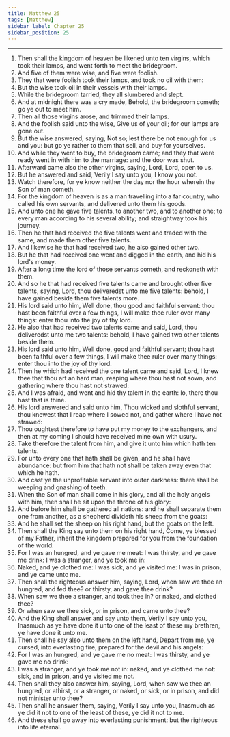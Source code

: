 ```yaml
---
title: Matthew 25
tags: [Matthew]
sidebar_label: Chapter 25
sidebar_position: 25
---
```


---
1. Then shall the kingdom of heaven be likened unto ten virgins, which took their lamps, and went forth to meet the bridegroom.
2. And five of them were wise, and five were foolish.
3. They that were foolish took their lamps, and took no oil with them:
4. But the wise took oil in their vessels with their lamps.
5. While the bridegroom tarried, they all slumbered and slept.
6. And at midnight there was a cry made, Behold, the bridegroom cometh; go ye out to meet him.
7. Then all those virgins arose, and trimmed their lamps.
8. And the foolish said unto the wise, Give us of your oil; for our lamps are gone out.
9. But the wise answered, saying, Not so; lest there be not enough for us and you: but go ye rather to them that sell, and buy for yourselves.
10. And while they went to buy, the bridegroom came; and they that were ready went in with him to the marriage: and the door was shut.
11. Afterward came also the other virgins, saying, Lord, Lord, open to us.
12. But he answered and said, Verily I say unto you, I know you not.
13. Watch therefore, for ye know neither the day nor the hour wherein the Son of man cometh.
14. For the kingdom of heaven is as a man travelling into a far country, who called his own servants, and delivered unto them his goods.
15. And unto one he gave five talents, to another two, and to another one; to every man according to his several ability; and straightway took his journey.
16. Then he that had received the five talents went and traded with the same, and made them other five talents.
17. And likewise he that had received two, he also gained other two.
18. But he that had received one went and digged in the earth, and hid his lord's money.
19. After a long time the lord of those servants cometh, and reckoneth with them.
20. And so he that had received five talents came and brought other five talents, saying, Lord, thou deliveredst unto me five talents: behold, I have gained beside them five talents more.
21. His lord said unto him, Well done, thou good and faithful servant: thou hast been faithful over a few things, I will make thee ruler over many things: enter thou into the joy of thy lord.
22. He also that had received two talents came and said, Lord, thou deliveredst unto me two talents: behold, I have gained two other talents beside them.
23. His lord said unto him, Well done, good and faithful servant; thou hast been faithful over a few things, I will make thee ruler over many things: enter thou into the joy of thy lord.
24. Then he which had received the one talent came and said, Lord, I knew thee that thou art an hard man, reaping where thou hast not sown, and gathering where thou hast not strawed:
25. And I was afraid, and went and hid thy talent in the earth: lo, there thou hast that is thine.
26. His lord answered and said unto him, Thou wicked and slothful servant, thou knewest that I reap where I sowed not, and gather where I have not strawed:
27. Thou oughtest therefore to have put my money to the exchangers, and then at my coming I should have received mine own with usury.
28. Take therefore the talent from him, and give it unto him which hath ten talents.
29. For unto every one that hath shall be given, and he shall have abundance: but from him that hath not shall be taken away even that which he hath.
30. And cast ye the unprofitable servant into outer darkness: there shall be weeping and gnashing of teeth.
31. When the Son of man shall come in his glory, and all the holy angels with him, then shall he sit upon the throne of his glory:
32. And before him shall be gathered all nations: and he shall separate them one from another, as a shepherd divideth his sheep from the goats:
33. And he shall set the sheep on his right hand, but the goats on the left.
34. Then shall the King say unto them on his right hand, Come, ye blessed of my Father, inherit the kingdom prepared for you from the foundation of the world:
35. For I was an hungred, and ye gave me meat: I was thirsty, and ye gave me drink: I was a stranger, and ye took me in:
36. Naked, and ye clothed me: I was sick, and ye visited me: I was in prison, and ye came unto me.
37. Then shall the righteous answer him, saying, Lord, when saw we thee an hungred, and fed thee? or thirsty, and gave thee drink?
38. When saw we thee a stranger, and took thee in? or naked, and clothed thee?
39. Or when saw we thee sick, or in prison, and came unto thee?
40. And the King shall answer and say unto them, Verily I say unto you, Inasmuch as ye have done it unto one of the least of these my brethren, ye have done it unto me.
41. Then shall he say also unto them on the left hand, Depart from me, ye cursed, into everlasting fire, prepared for the devil and his angels:
42. For I was an hungred, and ye gave me no meat: I was thirsty, and ye gave me no drink:
43. I was a stranger, and ye took me not in: naked, and ye clothed me not: sick, and in prison, and ye visited me not.
44. Then shall they also answer him, saying, Lord, when saw we thee an hungred, or athirst, or a stranger, or naked, or sick, or in prison, and did not minister unto thee?
45. Then shall he answer them, saying, Verily I say unto you, Inasmuch as ye did it not to one of the least of these, ye did it not to me.
46. And these shall go away into everlasting punishment: but the righteous into life eternal.